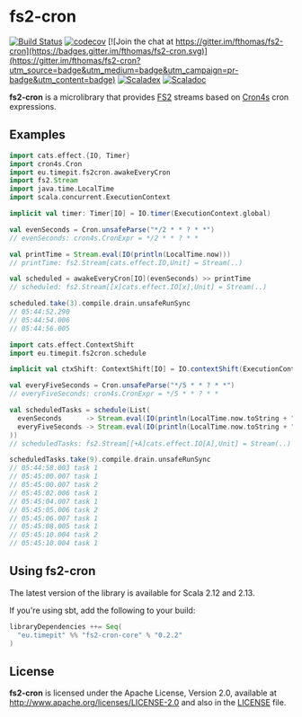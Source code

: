 # fs2-cron
[![Build Status](https://travis-ci.com/fthomas/fs2-cron.svg?branch=master)](https://travis-ci.com/fthomas/fs2-cron)
[![codecov](https://codecov.io/gh/fthomas/fs2-cron/branch/master/graph/badge.svg)](https://codecov.io/gh/fthomas/fs2-cron)
[![Join the chat at https://gitter.im/fthomas/fs2-cron](https://badges.gitter.im/fthomas/fs2-cron.svg)](https://gitter.im/fthomas/fs2-cron?utm_source=badge&utm_medium=badge&utm_campaign=pr-badge&utm_content=badge)
[![Scaladex](https://index.scala-lang.org/fthomas/fs2-cron/latest.svg?color=blue)](https://index.scala-lang.org/fthomas/fs2-cron/fs2-cron-core)
[![Scaladoc](https://www.javadoc.io/badge/eu.timepit/fs2-cron-core_2.12.svg?color=blue&label=Scaladoc)](https://javadoc.io/doc/eu.timepit/fs2-cron-core_2.12)

**fs2-cron** is a microlibrary that provides [FS2][FS2] streams based
on [Cron4s][Cron4s] cron expressions.

## Examples

```scala
import cats.effect.{IO, Timer}
import cron4s.Cron
import eu.timepit.fs2cron.awakeEveryCron
import fs2.Stream
import java.time.LocalTime
import scala.concurrent.ExecutionContext

implicit val timer: Timer[IO] = IO.timer(ExecutionContext.global)
```
```scala
val evenSeconds = Cron.unsafeParse("*/2 * * ? * *")
// evenSeconds: cron4s.CronExpr = */2 * * ? * *

val printTime = Stream.eval(IO(println(LocalTime.now)))
// printTime: fs2.Stream[cats.effect.IO,Unit] = Stream(..)

val scheduled = awakeEveryCron[IO](evenSeconds) >> printTime
// scheduled: fs2.Stream[[x]cats.effect.IO[x],Unit] = Stream(..)

scheduled.take(3).compile.drain.unsafeRunSync
// 05:44:52.290
// 05:44:54.006
// 05:44:56.005
```

```scala
import cats.effect.ContextShift
import eu.timepit.fs2cron.schedule

implicit val ctxShift: ContextShift[IO] = IO.contextShift(ExecutionContext.global)
```
```scala
val everyFiveSeconds = Cron.unsafeParse("*/5 * * ? * *")
// everyFiveSeconds: cron4s.CronExpr = */5 * * ? * *

val scheduledTasks = schedule(List(
  evenSeconds      -> Stream.eval(IO(println(LocalTime.now.toString + " task 1"))),
  everyFiveSeconds -> Stream.eval(IO(println(LocalTime.now.toString + " task 2")))
))
// scheduledTasks: fs2.Stream[[+A]cats.effect.IO[A],Unit] = Stream(..)

scheduledTasks.take(9).compile.drain.unsafeRunSync
// 05:44:58.003 task 1
// 05:45:00.007 task 1
// 05:45:00.007 task 2
// 05:45:02.006 task 1
// 05:45:04.007 task 1
// 05:45:05.006 task 2
// 05:45:06.007 task 1
// 05:45:08.005 task 1
// 05:45:10.004 task 2
// 05:45:10.004 task 1
```

## Using fs2-cron

The latest version of the library is available for Scala 2.12 and 2.13.

If you're using sbt, add the following to your build:

```sbt
libraryDependencies ++= Seq(
  "eu.timepit" %% "fs2-cron-core" % "0.2.2"
)
```

## License

**fs2-cron** is licensed under the Apache License, Version 2.0, available at
http://www.apache.org/licenses/LICENSE-2.0 and also in the
[LICENSE](https://github.com/fthomas/status-page/blob/master/LICENSE) file.

[Cron4s]: https://github.com/alonsodomin/cron4s
[FS2]: https://github.com/functional-streams-for-scala/fs2
